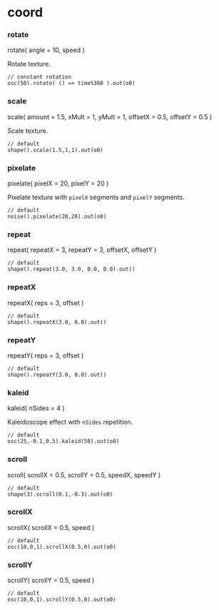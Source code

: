 
# coord


### rotate
rotate( angle = 10, speed )

Rotate texture.
   

```hydra
// constant rotation
osc(50).rotate( () => time%360 ).out(o0)
```

### scale
scale( amount = 1.5, xMult = 1, yMult = 1, offsetX = 0.5, offsetY = 0.5 )

Scale texture.
   

```hydra
// default
shape().scale(1.5,1,1).out(o0)
```

### pixelate
pixelate( pixelX = 20, pixelY = 20 )

Pixelate texture with `pixelX` segments and `pixelY` segments.
   

```hydra
// default
noise().pixelate(20,20).out(o0)
```

### repeat
repeat( repeatX = 3, repeatY = 3, offsetX, offsetY )


```hydra
// default
shape().repeat(3.0, 3.0, 0.0, 0.0).out()
```

### repeatX
repeatX( reps = 3, offset )


```hydra
// default
shape().repeatX(3.0, 0.0).out()
```

### repeatY
repeatY( reps = 3, offset )


```hydra
// default
shape().repeatY(3.0, 0.0).out()
```

### kaleid
kaleid( nSides = 4 )

Kaleidoscope effect with `nSides` repetition.
   

```hydra
// default
osc(25,-0.1,0.5).kaleid(50).out(o0)
```

### scroll
scroll( scrollX = 0.5, scrollY = 0.5, speedX, speedY )


```hydra
// default
shape(3).scroll(0.1,-0.3).out(o0)
```

### scrollX
scrollX( scrollX = 0.5, speed )


```hydra
// default
osc(10,0,1).scrollX(0.5,0).out(o0)
```

### scrollY
scrollY( scrollY = 0.5, speed )


```hydra
// default
osc(10,0,1).scrollY(0.5,0).out(o0)
```

